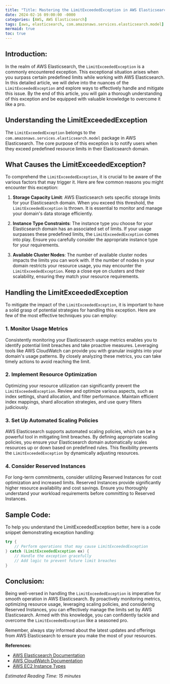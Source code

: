 ```yaml
---
title: "Title: Mastering the LimitExceededException in AWS Elasticsearch"
date: 2024-02-16 09:00:00 -0000
categories: [AWS, AWS Elasticsearch]
tags: [aws, elasticsearch, com.amazonaws.services.elasticsearch.model]
mermaid: true
toc: true
---
```



## Introduction:
In the realm of AWS Elasticsearch, the `LimitExceededException` is a commonly encountered exception. This exceptional situation arises when you surpass certain predefined limits while working with AWS Elasticsearch. In this detailed article, we will delve into the nuances of the `LimitExceededException` and explore ways to effectively handle and mitigate this issue. By the end of this article, you will gain a thorough understanding of this exception and be equipped with valuable knowledge to overcome it like a pro.

## Understanding the LimitExceededException
The `LimitExceededException` belongs to the `com.amazonaws.services.elasticsearch.model` package in AWS Elasticsearch. The core purpose of this exception is to notify users when they exceed predefined resource limits in their Elasticsearch domain.

## What Causes the LimitExceededException?
To comprehend the `LimitExceededException`, it is crucial to be aware of the various factors that may trigger it. Here are few common reasons you might encounter this exception:

1. **Storage Capacity Limit**: AWS Elasticsearch sets specific storage limits for your Elasticsearch domain. When you exceed this threshold, the `LimitExceededException` is thrown. It is essential to monitor and manage your domain's data storage efficiently.

2. **Instance Type Constraints**: The instance type you choose for your Elasticsearch domain has an associated set of limits. If your usage surpasses these predefined limits, the `LimitExceededException` comes into play. Ensure you carefully consider the appropriate instance type for your requirements.

3. **Available Cluster Nodes**: The number of available cluster nodes impacts the limits you can work with. If the number of nodes in your domain restricts your resource usage, you may encounter the `LimitExceededException`. Keep a close eye on clusters and their scalability, ensuring they match your resource requirements.

## Handling the LimitExceededException
To mitigate the impact of the `LimitExceededException`, it is important to have a solid grasp of potential strategies for handling this exception. Here are few of the most effective techniques you can employ:

### 1. Monitor Usage Metrics
Consistently monitoring your Elasticsearch usage metrics enables you to identify potential limit breaches and take proactive measures. Leveraging tools like AWS CloudWatch can provide you with granular insights into your domain's usage patterns. By closely analyzing these metrics, you can take timely actions to avoid reaching the limit.

### 2. Implement Resource Optimization
Optimizing your resource utilization can significantly prevent the `LimitExceededException`. Review and optimize various aspects, such as index settings, shard allocation, and filter performance. Maintain efficient index mappings, shard allocation strategies, and use query filters judiciously.

### 3. Set Up Automated Scaling Policies
AWS Elasticsearch supports automated scaling policies, which can be a powerful tool in mitigating limit breaches. By defining appropriate scaling policies, you ensure your Elasticsearch domain automatically scales resources up or down based on predefined rules. This flexibility prevents the `LimitExceededException` by dynamically adjusting resources.

### 4. Consider Reserved Instances
For long-term commitments, consider utilizing Reserved Instances for cost optimization and increased limits. Reserved Instances provide significantly higher resource availability and cost savings. Ensure you thoroughly understand your workload requirements before committing to Reserved Instances.

## Sample Code:
To help you understand the LimitExceededException better, here is a code snippet demonstrating exception handling:

```java
try {
    // Perform operations that may cause LimitExceededException
} catch (LimitExceededException ex) {
    // Handle the exception gracefully
    // Add logic to prevent future limit breaches
}
```

## Conclusion:
Being well-versed in handling the `LimitExceededException` is imperative for smooth operation in AWS Elasticsearch. By proactively monitoring metrics, optimizing resource usage, leveraging scaling policies, and considering Reserved Instances, you can effectively manage the limits set by AWS Elasticsearch. Armed with this knowledge, you can confidently tackle and overcome the `LimitExceededException` like a seasoned pro.

Remember, always stay informed about the latest updates and offerings from AWS Elasticsearch to ensure you make the most of your resources.

**References:**
- [AWS Elasticsearch Documentation](https://docs.aws.amazon.com/elasticsearch-service/latest/developerguide/what-is-amazon-elasticsearch-service.html)
- [AWS CloudWatch Documentation](https://docs.aws.amazon.com/AmazonCloudWatch/latest/monitoring/WhatIsCloudWatch.html)
- [AWS EC2 Instance Types](https://aws.amazon.com/ec2/instance-types/)

*Estimated Reading Time: 15 minutes*